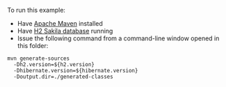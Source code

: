 <!--
  ~ Copyright 2004 - 2025 Red Hat, Inc.
  ~
  ~ Licensed under the Apache License, Version 2.0 (the "License");
  ~ you may not use this file except in compliance with the License.
  ~ You may obtain a copy of the License at
  ~
  ~     http://www.apache.org/licenses/LICENSE-2.0
  ~
  ~ Unless required by applicable law or agreed to in writing, software
  ~ distributed under the License is distributed on an "AS IS" basis,
  ~ WITHOUT WARRANTIES OR CONDITIONS OF ANY KIND, either express or implied.
  ~ See the License for the specific language governing permissions and
  ~ limitations under the License.
  -->
To run this example:
  - Have [Apache Maven](https://maven.apache.org) installed
  - Have [H2 Sakila database](https://github.com/hibernate/sakila-h2) running
  - Issue the following command from a command-line window opened in this folder:
```shell
mvn generate-sources 
  -Dh2.version=${h2.version} 
  -Dhibernate.version=${hibernate.version}  
  -Doutput.dir=./generated-classes
```
    